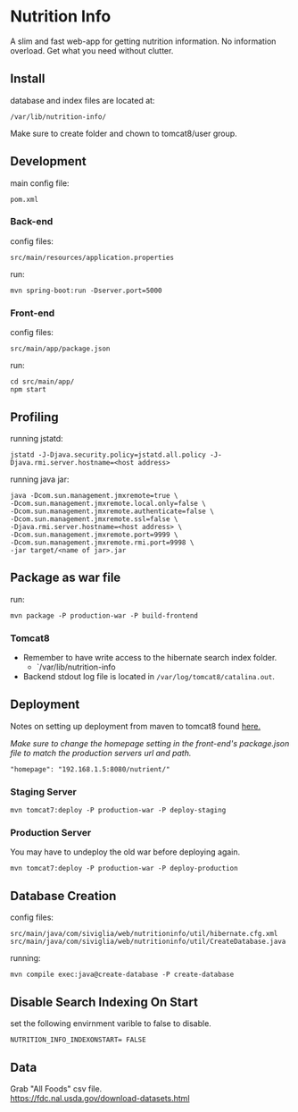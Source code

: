 # Nutrition Info
A slim and fast web-app for getting nutrition information. No information overload. Get what you need without clutter.

## Install
database and index files are located at:
```
/var/lib/nutrition-info/
```
Make sure to create folder and chown to tomcat8/user group.

## Development

main config file:
```
pom.xml
```
### Back-end

config files:
```
src/main/resources/application.properties 
```

run:
```
mvn spring-boot:run -Dserver.port=5000 
```

### Front-end

config files:
```
src/main/app/package.json
```

run:
```
cd src/main/app/
npm start
```

## Profiling
running jstatd:
```
jstatd -J-Djava.security.policy=jstatd.all.policy -J-Djava.rmi.server.hostname=<host address>
```

running java jar:
```
java -Dcom.sun.management.jmxremote=true \
-Dcom.sun.management.jmxremote.local.only=false \
-Dcom.sun.management.jmxremote.authenticate=false \
-Dcom.sun.management.jmxremote.ssl=false \
-Djava.rmi.server.hostname=<host address> \
-Dcom.sun.management.jmxremote.port=9999 \
-Dcom.sun.management.jmxremote.rmi.port=9998 \
-jar target/<name of jar>.jar
```

## Package as war file
  
run:
```
mvn package -P production-war -P build-frontend
```

### Tomcat8
  * Remember to have write access to the hibernate search index folder.
    * `/var/lib/nutrition-info
  * Backend stdout log file is located in `/var/log/tomcat8/catalina.out`.

## Deployment
Notes on setting up deployment from maven to tomcat8 found [here.](https://stackoverflow.com/a/39878427/5618691)   

*Make sure to change the homepage setting in the front-end's package.json file
to match the production servers url and path.*
```
"homepage": "192.168.1.5:8080/nutrient/"
```

### Staging Server
```
mvn tomcat7:deploy -P production-war -P deploy-staging
```

### Production Server
You may have to undeploy the old war before deploying again.  

```
mvn tomcat7:deploy -P production-war -P deploy-production
```

## Database Creation
config files: 
```
src/main/java/com/siviglia/web/nutritioninfo/util/hibernate.cfg.xml
src/main/java/com/siviglia/web/nutritioninfo/util/CreateDatabase.java 
```

running:
```
mvn compile exec:java@create-database -P create-database
```

## Disable Search Indexing On Start
set the following envirnment varible to false to disable.
```
NUTRITION_INFO_INDEXONSTART= FALSE
```

## Data
Grab "All Foods" csv file.  
<https://fdc.nal.usda.gov/download-datasets.html>

